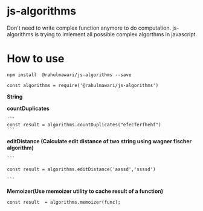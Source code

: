 # js-algorithms
Don't need to write complex function anymore to do computation. js-algorithms is trying to imlement all possible complex algorthms in javascript.

# How to use
```
npm install  @rahulmawari/js-algorithms --save

const algorithms = require('@rahulmawari/js-algorithms')
```
**String**

 **countDuplicates**
 
 
    ```
    const result = algorithms.countDuplicates("efecferfhehf")
    ```
 
 
 **editDistance (Calculate edit distance of two string using wagner fischer algorithm)**
    
    ```
    
    const result = algorithms.editDistance('aassd','ssssd')
    
    ```
**Memoizer(Use memoizer utility to cache result of a function)**
  ```
  const result  = algorithms.memoizer(func);
  ```
  
